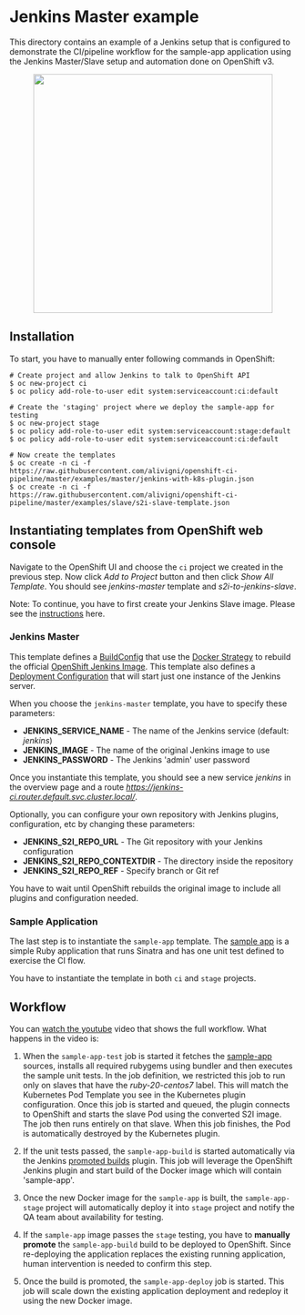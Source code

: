 # Jenkins Master example

This directory contains an example of a Jenkins setup that is configured to
demonstrate the CI/pipeline workflow for the sample-app application using the
Jenkins Master/Slave setup and automation done on OpenShift v3.

<p align="center">
<img width="420" src="https://raw.githubusercontent.com/alivigni/openshift-ci-pipeline/master/jenkins-flow.png"/>
</p>

## Installation

To start, you have to manually enter following commands in OpenShift:


```console
# Create project and allow Jenkins to talk to OpenShift API
$ oc new-project ci
$ oc policy add-role-to-user edit system:serviceaccount:ci:default

# Create the 'staging' project where we deploy the sample-app for testing
$ oc new-project stage
$ oc policy add-role-to-user edit system:serviceaccount:stage:default
$ oc policy add-role-to-user edit system:serviceaccount:ci:default

# Now create the templates
$ oc create -n ci -f https://raw.githubusercontent.com/alivigni/openshift-ci-pipeline/master/examples/master/jenkins-with-k8s-plugin.json
$ oc create -n ci -f https://raw.githubusercontent.com/alivigni/openshift-ci-pipeline/master/examples/slave/s2i-slave-template.json
```

## Instantiating templates from OpenShift web console

Navigate to the OpenShift UI and choose the `ci` project we created in the previous
step. Now click *Add to Project* button and then click *Show All
Template*. You should see *jenkins-master* template and *s2i-to-jenkins-slave*.

Note: To continue, you have to first create your Jenkins Slave image. Please see
the [instructions](../slave/README.md) here.

### Jenkins Master

This template defines a
[BuildConfig](https://docs.openshift.org/latest/dev_guide/builds.html#defining-a-buildconfig)
that use the [Docker
Strategy](https://docs.openshift.org/latest/dev_guide/builds.html#docker-strategy-options)
to rebuild the official [OpenShift Jenkins Image](https://github.com/openshift/jenkins).
This template also defines a [Deployment Configuration](https://docs.openshift.org/latest/dev_guide/deployments.html#creating-a-deployment-configuration) that will start just one instance
of the Jenkins server.

When you choose the `jenkins-master` template, you have to specify these parameters:

* **JENKINS_SERVICE_NAME** - The name of the Jenkins service (default: *jenkins*)
* **JENKINS_IMAGE** - The name of the original Jenkins image to use
* **JENKINS_PASSWORD** - The Jenkins 'admin' user password

Once you instantiate this template, you should see a new service *jenkins* in
the overview page and a route *https://jenkins-ci.router.default.svc.cluster.local/*.

Optionally, you can configure your own repository with Jenkins plugins,
configuration, etc by changing these parameters:

* **JENKINS_S2I_REPO_URL** - The Git repository with your Jenkins configuration
* **JENKINS_S2I_REPO_CONTEXTDIR** - The directory inside the repository
* **JENKINS_S2I_REPO_REF** - Specify branch or Git ref

You have to wait until OpenShift rebuilds the original image to include all
plugins and configuration needed.

### Sample Application

The last step is to instantiate the `sample-app` template. The [sample
app](sample-app) is a simple Ruby application
that runs Sinatra and has one unit test defined to exercise the CI flow.

You have to instantiate the template in both `ci` and `stage` projects.

## Workflow

You can [watch the youtube](https://www.youtube.com/watch?v=HsdmSaz1zhs)
video that shows the full workflow. What happens in the video is:

1. When the `sample-app-test` job is started it fetches the [sample-app](sample-app) sources,
   installs all required rubygems using bundler and then executes the sample unit tests.
   In the job definition, we restricted this job to run only on slaves that have
   the *ruby-20-centos7* label. This will match the Kubernetes Pod Template you see
   in the Kubernetes plugin configuration. Once this job is started and queued,
   the plugin connects to OpenShift and starts the slave Pod using the converted
   S2I image. The job then runs entirely on that slave.
   When this job finishes, the Pod is automatically destroyed by the Kubernetes
   plugin.

2. If the unit tests passed, the `sample-app-build` is started automatically via
   the Jenkins [promoted builds](https://wiki.jenkins-ci.org/display/JENKINS/Promoted+Builds+Plugin)
   plugin. This job will leverage the OpenShift Jenkins plugin and start
   build of the Docker image which will contain 'sample-app'.

3. Once the new Docker image for the `sample-app` is built, the
   `sample-app-stage` project will automatically deploy it into `stage` project
   and notify the QA team about availability for testing.

3. If the `sample-app` image passes the `stage` testing, you have to **manually
   promote** the `sample-app-build` build to be deployed to OpenShift. Since
   re-deploying the application replaces the existing running application, human
   intervention is needed to confirm this step.

4. Once the build is promoted, the `sample-app-deploy` job is started. This job
   will scale down the existing application deployment and redeploy it using the
   new Docker image.

